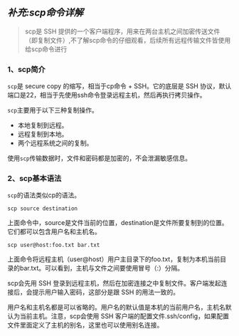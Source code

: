 ## ***补充:scp命令详解***
>scp是 SSH 提供的一个客户端程序，用来在两台主机之间加密传送文件（即复制文件）,不了解scp命令的仔细观看，后续所有远程传输文件皆使用给scp命令进行

### 1、scp简介

`scp`是 secure copy 的缩写，相当于cp命令 + SSH。它的底层是 SSH 协议，默认端口是22，相当于先使用ssh命令登录远程主机，然后再执行拷贝操作。<br>

`scp`主要用于以下三种复制操作。
- 本地复制到远程。
- 远程复制到本地。
- 两个远程系统之间的复制。

使用`scp`传输数据时，文件和密码都是加密的，不会泄漏敏感信息。

### 2、scp基本语法

`scp`的语法类似cp的语法。
  ```
  scp source destination
  ```

上面命令中，source是文件当前的位置，destination是文件所要复制到的位置。它们都可以包含用户名和主机名。

  ```
  scp user@host:foo.txt bar.txt
  ```
上面命令将远程主机（user@host）用户主目录下的foo.txt，复制为本机当前目录的bar.txt。可以看到，主机与文件之间要使用冒号（:）分隔。

scp会先用 SSH 登录到远程主机，然后在加密连接之中复制文件。客户端发起连接后，会提示用户输入密码，这部分是跟 SSH 的用法一致的。

用户名和主机名都是可以省略的。用户名的默认值是本机的当前用户名，主机名默认为当前主机。注意，scp会使用 SSH 客户端的配置文件.ssh/config，如果配置文件里面定义了主机的别名，这里也可以使用别名连接。

